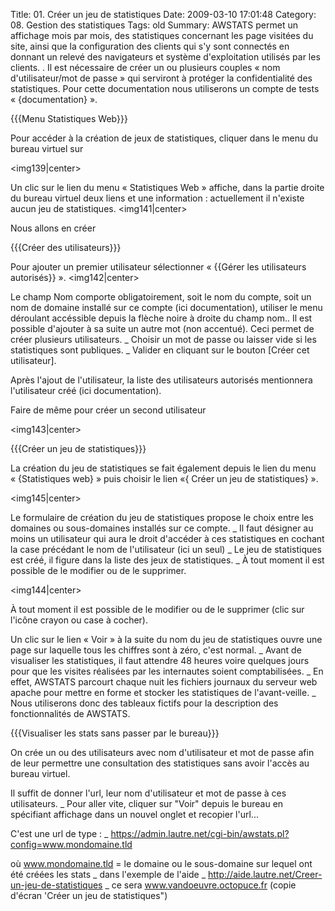 Title: 01. Créer un jeu de statistiques 
Date: 2009-03-10 17:01:48
Category: 08. Gestion des statistiques
Tags: old
Summary: AWSTATS permet un affichage mois par mois, des statistiques concernant les page visitées du site, ainsi que la configuration des clients qui s'y sont connectés en donnant un relevé des navigateurs et système d'exploitation utilisés par les clients.
 . Il est nécessaire de créer un ou plusieurs couples « nom d'utilisateur/mot de passe » qui serviront à protéger la confidentialité des statistiques. Pour cette documentation nous utiliserons un compte de tests « {documentation} ».


{{{Menu Statistiques Web}}}

Pour accéder à la création de jeux de statistiques, cliquer dans le menu du bureau virtuel sur 

<img139|center>

Un clic sur le lien du menu « Statistiques Web » affiche, dans la partie droite du bureau virtuel deux liens et une information : actuellement il n'existe aucun jeu de statistiques.
<img141|center>

Nous allons en créer

{{{Créer des utilisateurs}}}

Pour ajouter un premier utilisateur sélectionner « {{Gérer les utilisateurs autorisés}} ».
<img142|center>

Le champ Nom comporte obligatoirement, soit le nom du compte, soit un nom de domaine installé sur ce compte (ici documentation), utiliser le menu déroulant accéssible depuis la flèche noire à droite du champ nom..  Il est possible d'ajouter à sa suite un autre mot (non accentué). Ceci permet de créer plusieurs utilisateurs.
_ Choisir un mot de passe ou laisser vide si les statistiques sont publiques.
_ Valider en cliquant sur le bouton [Créer cet utilisateur].

Après l'ajout de l'utilisateur, la liste des utilisateurs autorisés mentionnera l'utilisateur créé (ici documentation).

Faire de même pour créer un second utilisateur 

<img143|center>

{{{Créer un jeu de statistiques}}}

La création du jeu de statistiques se fait également depuis le lien du menu « {Statistiques web} » puis choisir le lien «{ Créer un jeu de statistiques} ».

<img145|center>

Le formulaire de création du jeu de statistiques propose le choix entre les domaines ou sous-domaines installés sur ce compte. 
_ Il faut désigner au moins un utilisateur qui aura le droit d'accéder à ces statistiques en cochant la case précédant le nom de l'utilisateur (ici un seul)
_ Le jeu de statistiques est créé, il figure dans la liste des jeux de statistiques.
_ À tout moment il est possible de le modifier ou de le supprimer.

<img144|center>

À tout moment il est possible de le modifier ou de le supprimer (clic sur l'icône crayon ou case à cocher).

Un clic sur le lien « Voir » à la suite du nom du jeu de statistiques ouvre une page sur laquelle tous les chiffres sont à zéro, c'est normal. 
_ Avant de visualiser les statistiques, il faut attendre 48 heures voire quelques jours pour que les visites réalisées par les internautes soient comptabilisées. 
_ En effet, AWSTATS parcourt chaque nuit les fichiers journaux du serveur web apache pour mettre en forme et stocker les statistiques de l'avant-veille.
_ Nous utiliserons donc des tableaux fictifs pour la description des fonctionnalités de AWSTATS.


{{{Visualiser les stats sans passer par le bureau}}}

On crée un ou des utilisateurs avec nom d'utilisateur et mot de passe afin de leur permettre une consultation des statistiques sans avoir l'accès au bureau virtuel.

Il suffit de donner l'url, leur nom d'utilisateur et mot de passe à ces utilisateurs.
_ Pour aller vite, cliquer sur "Voir" depuis le bureau en spécifiant affichage
dans un nouvel onglet et recopier l'url...

C'est une url de type :
_ <HTML>https://admin.lautre.net/cgi-bin/awstats.pl?config=www.mondomaine.tld</HTML>

où www.mondomaine.tld = le domaine ou le sous-domaine sur lequel ont été créées les stats
_ dans l'exemple de l'aide
_ <HTML>http://aide.lautre.net/Creer-un-jeu-de-statistiques</HTML>
_ ce sera www.vandoeuvre.octopuce.fr (copie d'écran 'Créer un jeu de
statistiques")

